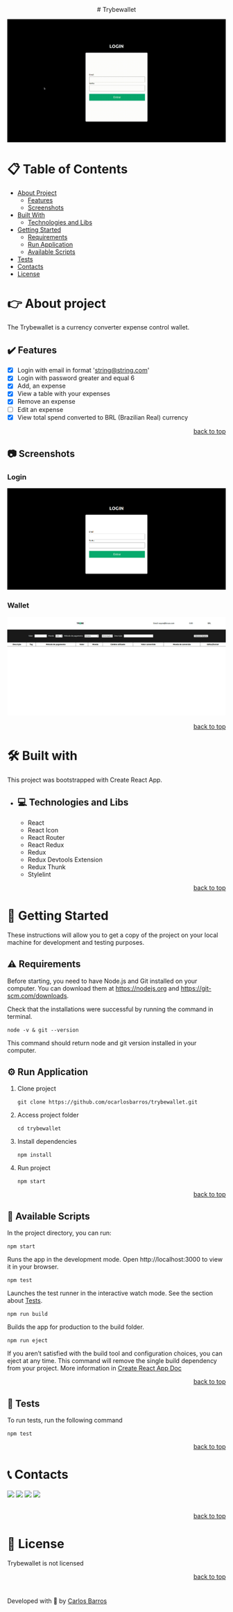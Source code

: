 <div align="center">
# Trybewallet

![Trybe Wallet Web Application](./src/assets/login-app.gif)
</div>

# :clipboard: Table of Contents

* [About Project](#point_right-about-project)
    * [Features](#heavy_check_mark-features)
    * [Screenshots](#camera-screenshots)
* [Built With](#hammer_and_wrench-built-with)
    * [Technologies and Libs](#computer-technologies-and-libs)
* [Getting Started](#rocket-getting-started)
    * [Requirements](#warning-requirements)
    * [Run Application](#gear-run-application)
    * [Available Scripts](#robot-available-scripts)
* [Tests](#test_tube-tests)
* [Contacts](#telephone_receiver-contacts)
* [License](#page_facing_up-license)

#   :point_right: About project

The Trybewallet is a currency converter expense control wallet.

##  :heavy_check_mark: Features 

- [x] Login with email in format 'string@string.com'
- [x] Login with password greater and equal 6
- [x] Add, an expense
- [x] View a table with your expenses
- [x] Remove an expense
- [ ]  Edit an expense
- [x] View total spend converted to BRL (Brazilian Real) currency

<p align="right"><a href="#trybewallet">back to top</a></p>

##  :camera: Screenshots 

### Login

![Trybe Wallet Web Application](./src/assets/login-page.png)

### Wallet

![Trybe Wallet Web Application](./src/assets/wallet-page.png)

<p align="right"><a href="#trybewallet">back to top</a></p>

#   :hammer_and_wrench: Built with 

This project was bootstrapped with Create React App.

* ##    :computer: Technologies and Libs 
    - React
    - React Icon
    - React Router
    - React Redux
    - Redux
    - Redux Devtools Extension
    - Redux Thunk
    - Stylelint

<p align="right"><a href="#trybewallet">back to top</a></p>

#   :rocket: Getting Started 

These instructions will allow you to get a copy of the project on your local machine for development and testing purposes.

##  :warning: Requirements 

Before starting, you need to have Node.js and Git installed on your computer. You can download them at
https://nodejs.org and https://git-scm.com/downloads. 

Check that the installations were successful by running the command in terminal.

```
node -v & git --version
```

This command should return node and git version installed in your computer.

##  :gear: Run Application 

1. Clone project
    ```
    git clone https://github.com/ocarlosbarros/trybewallet.git
    ```

2. Access project folder
    ```
    cd trybewallet
    ```

3. Install dependencies
    ```
    npm install
    ```

4. Run project
    ```
    npm start
    ```

<p align="right"><a href="#trybewallet">back to top</a></p>

## :robot: Available Scripts 

In the project directory, you can run:

```
npm start
```
Runs the app in the development mode. Open http://localhost:3000 to view it in your browser.

```
npm test
```
Launches the test runner in the interactive watch mode. See the section about [Tests](#tests).

```
npm run build
```
Builds the app for production to the build folder.

```
npm run eject
```
If you aren’t satisfied with the build tool and configuration choices, you can eject at any time. This command will remove the single build dependency from your project. More information in [Create React App Doc](https://create-react-app.dev/docs/available-scripts/#npm-run-eject)

<p align="right"><a href="#trybewallet">back to top</a></p>

##  :test_tube: Tests 

To run tests, run the following command

```
npm test
```

<p align="right"><a href="#trybewallet">back to top</a></p>

# :telephone_receiver: Contacts 

<div align="left">
<a href="https://www.linkedin.com/in/ocarlosbarros" target="_blank"><img src="https://img.shields.io/badge/-LinkedIn-%230077B5?style=for-the-badge&logo=linkedin&logoColor=white" target="_blank"></a>
<a href = "mailto:carlos_dbs@hotmail.com"><img src="https://img.shields.io/badge/Outlook-0078D4?style=for-the-badge&logo=microsoft-outlook&logoColor=white" target="_blank"></a>
<a href="https://www.instagram.com/o_carlosbarros.dev/" target="_blank"><img src="https://img.shields.io/badge/-Instagram-%23E4405F?style=for-the-badge&logo=instagram&logoColor=white" target="_blank"></a>
<a href="https://www.youtube.com/channel/UC1xY9hXr4h_77rfKKk-i3Vg" target="_blank"><img src="https://img.shields.io/badge/YouTube-FF0000?style=for-the-badge&logo=youtube&logoColor=white" target="_blank"></a>
</div>

<br/>

<p align="right"><a href="#trybewallet">back to top</a></p>

#   :page_facing_up: License 

Trybewallet is not licensed

<p align="right"><a href="#trybewallet">back to top</a></p>

#

Developed with 💜 by [Carlos Barros](https://github.com/ocarlosbarros) 
